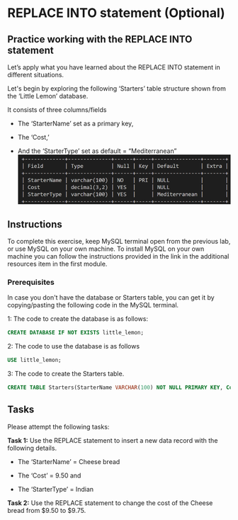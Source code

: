 # REPLACE INTO statement (Optional) 
 
## Practice working with the REPLACE INTO statement

Let’s apply what you have learned about the REPLACE INTO statement in different situations.  

Let's begin by exploring the following ‘Starters’ table structure shown from the ‘Little Lemon’ database. 

It consists of three columns/fields
* The ‘StarterName’ set as a primary key,

* The ‘Cost,’

* And the ‘StarterType’ set as default = “Mediterranean”
![Starters table](images\02-starters.PNG) 

## Instructions

To complete this exercise, keep MySQL terminal open from the previous lab, or use MySQL on your own machine. To install MySQL on your own machine you can follow the instructions provided in the link in the additional resources item in the first module.  

###  Prerequisites  

I​n case you don't have the database or Starters table, you can get it by copying/pasting the following code in the MySQL terminal. 

1: The code to create the database is as follows: 
```SQL 
CREATE DATABASE IF NOT EXISTS little_lemon;
``` 

2: The code to use the database is as follows
```SQL 
USE little_lemon; 
``` 

3: The code to create the Starters table.
```SQL 
CREATE TABLE Starters(StarterName VARCHAR(100) NOT NULL PRIMARY KEY, Cost Decimal(3,2), StarterType VARCHAR(100) DEFAULT 'Mediterranean');
``` 

## Tasks

Please attempt the following tasks: 
 
**Task 1:** Use the REPLACE statement to insert a new data record with the following details.

* The ‘StarterName’ = Cheese bread

* The ‘Cost’ = 9.50 and 

* The ‘StarterType’ = Indian 

**Task 2:** Use the REPLACE statement to change the cost of the Cheese bread from $9.50 to $9.75.